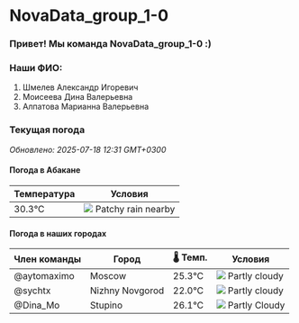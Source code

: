 # NovaData_group_1-0
### Привет! Мы команда NovaData_group_1-0 :)

### Наши ФИО:
1. Шмелев Александр Игоревич
2. Моисеева Дина Валерьевна
3. Алпатова Марианна Валерьевна

### Текущая погода
<!-- WEATHER:START -->
_Обновлено: 2025-07-18 12:31 GMT+0300_

#### Погода в Абакане

| Температура | Условия |
|-------------|----------|
| 30.3°C     | ![](https://cdn.weatherapi.com/weather/64x64/day/176.png) Patchy rain nearby |

#### Погода в наших городах

| Член команды  | Город               | 🌡️ Темп.  | Условия          |
|---------------|---------------------|-----------|--------------------|
| @aytomaximo    | Moscow              |   25.3°C | ![](https://cdn.weatherapi.com/weather/64x64/day/116.png) Partly cloudy |
| @sychtx        | Nizhny Novgorod     |   22.0°C | ![](https://cdn.weatherapi.com/weather/64x64/day/116.png) Partly cloudy |
| @Dina_Mo       | Stupino             |   26.1°C | ![](https://cdn.weatherapi.com/weather/64x64/day/116.png) Partly Cloudy |

<!-- WEATHER:END -->
